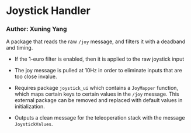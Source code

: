 # Joystick Handler
### Author: Xuning Yang
A package that reads the raw `/joy` message, and filters it with a deadband and timing.

* If the 1-euro filter is enabled, then it is applied to the raw joystick input
* The joy message is pulled at 10Hz in order to eliminate inputs that are too close invalue.

* Requires package `joystick_ui` which contains a `JoyMapper` function, which maps certain keys to certain values in the `/joy` message. This external package can be removed and replaced with default values in initialization.

* Outputs a clean message for the teleoperation stack with the message `JoystickValues`.
